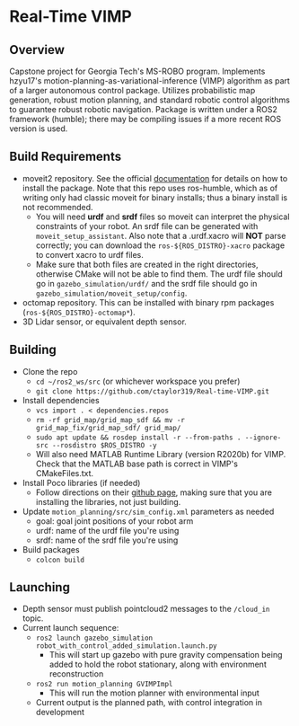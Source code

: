 # Real-Time VIMP
## Overview
Capstone project for Georgia Tech's MS-ROBO program. Implements hzyu17's motion-planning-as-variational-inference (VIMP) algorithm as part of a larger autonomous control package. Utilizes probabilistic map generation, robust motion planning, and standard robotic control algorithms to guarantee robust robotic navigation. Package is written under a ROS2 framework (humble); there may be compiling issues if a more recent ROS version is used.
## Build Requirements
 - moveit2 repository. See the official [documentation](https://moveit.picknik.ai/main/doc/tutorials/getting_started/getting_started.html) for details on how to install the package. Note that this repo uses ros-humble, which as of writing only had classic moveit for binary installs; thus a binary install is not recommended.
   * You will need **urdf** and **srdf** files so moveit can interpret the physical constraints of your robot. An srdf file can be generated with `moveit_setup_assistant`. Also note that a .urdf.xacro will **NOT** parse correctly; you can download the `ros-${ROS_DISTRO}-xacro` package to convert xacro to urdf files.
   * Make sure that both files are created in the right directories, otherwise CMake will not be able to find them. The urdf file should go in `gazebo_simulation/urdf/` and the srdf file should go in `gazebo_simulation/moveit_setup/config`.
 - octomap repository. This can be installed with binary rpm packages (`ros-${ROS_DISTRO}-octomap*`).
 - 3D Lidar sensor, or equivalent depth sensor. 
## Building
  - Clone the repo
    - `cd ~/ros2_ws/src` (or whichever workspace you prefer)
    - `git clone https://github.com/ctaylor319/Real-time-VIMP.git`
  - Install dependencies
    - `vcs import . < dependencies.repos`
    - `rm -rf grid_map/grid_map_sdf && mv -r grid_map_fix/grid_map_sdf/ grid_map/`
    - `sudo apt update && rosdep install -r --from-paths . --ignore-src --rosdistro $ROS_DISTRO -y`
    - Will also need MATLAB Runtime Library (version R2020b) for VIMP. Check that the MATLAB base path is correct in VIMP's CMakeFiles.txt.
  - Install Poco libraries (if needed)
    - Follow directions on their [github page](https://github.com/pocoproject/poco), making sure that you are installing the libraries, not just building.
  - Update `motion_planning/src/sim_config.xml` parameters as needed
    - goal: goal joint positions of your robot arm
    - urdf: name of the urdf file you're using
    - srdf: name of the srdf file you're using
  - Build packages
    - `colcon build`


## Launching
  - Depth sensor must publish pointcloud2 messages to the `/cloud_in` topic.
  - Current launch sequence:
    - `ros2 launch gazebo_simulation robot_with_control_added_simulation.launch.py`
      - This will start up gazebo with pure gravity compensation being added to hold the robot stationary, along with environment reconstruction
    - `ros2 run motion_planning GVIMPImpl`
      - This will run the motion planner with environmental input
    - Current output is the planned path, with control integration in development

